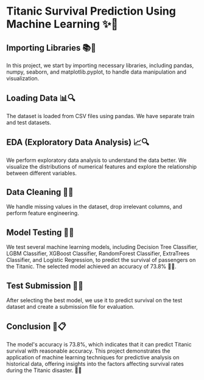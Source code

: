 # Titanic Survival Prediction Using Machine Learning ✨🚢

## Importing Libraries 📚🔧

In this project, we start by importing necessary libraries, including pandas, numpy, seaborn, and matplotlib.pyplot, to handle data manipulation and visualization.

## Loading Data 📊🔍

The dataset is loaded from CSV files using pandas. We have separate train and test datasets.

## EDA (Exploratory Data Analysis) 📈🔍

We perform exploratory data analysis to understand the data better. We visualize the distributions of numerical features and explore the relationship between different variables.

## Data Cleaning 🧹🔧

We handle missing values in the dataset, drop irrelevant columns, and perform feature engineering.

## Model Testing 🧪🚀

We test several machine learning models, including Decision Tree Classifier, LGBM Classifier, XGBoost Classifier, RandomForest Classifier, ExtraTrees Classifier, and Logistic Regression, to predict the survival of passengers on the Titanic. The selected model achieved an accuracy of 73.8% 🎯🚀.

## Test Submission 📝✅

After selecting the best model, we use it to predict survival on the test dataset and create a submission file for evaluation.

## Conclusion 🏁📋

The model's accuracy is 73.8%, which indicates that it can predict Titanic survival with reasonable accuracy. This project demonstrates the application of machine learning techniques for predictive analysis on historical data, offering insights into the factors affecting survival rates during the Titanic disaster. 🚢💫
